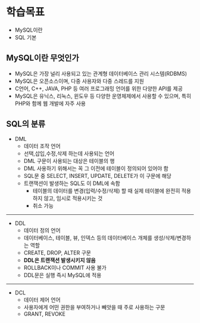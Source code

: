 # 학습목표
- MySQL이란
- SQL 기본

## MySQL이란 무엇인가
- MySQL은 가장 널리 사용되고 있는 관계형 데이터베이스 관리 시스템(RDBMS)
- MySQL은 오픈소스이며, 다중 사용자와 다중 스레드를 지원
- C언어, C++, JAVA, PHP 등 여러 프로그래밍 언어를 위한 다양한 API를 제공
- MySQL은 유닉스, 리눅스, 윈도우 등 다양한 운영체제에서 사용할 수 있으며, 특히 PHP와 함께 웹 개발에 자주 사용

## SQL의 분류
- DML
  - 데이터 조작 언어
  - 선택,삽입,수정,삭제 하는데 사용되는 언어
  - DML 구문이 사용되는 대상은 테이블의 행
  - DML 사용하기 위해서는 꼭 그 이전에 테이블이 정의되어 있어야 함
  - SQL문 중 SELECT, INSERT, UPDATE, DELETE가 이 구문에 해당
  - 트랜잭션이 발생하는 SQL도 이 DML에 속함
    - 테이블의 데이터를 변경(입력/수정/삭제) 할 때 실제 테이블에 완전히 적용하지 않고, 임시로 적용시키는 것
    - 취소 가능
- - -
- DDL
  - 데이터 정의 언어
  - 데이터베이스, 테이블, 뷰, 인덱스 등의 데이터베이스 개체를 생성/삭제/변경하는 역할
  - CREATE, DROP, ALTER 구문
  - **DDL은 트랜잭션 발생시키지 않음**
  - ROLLBACK이나 COMMIT 사용 불가
  - DDL문은 실행 즉시 MySQL에 적용
- - -
- DCL
  - 데이터 제어 언어
  - 사용자에게 어떤 권한을 부여하거나 빼앗을 때 주로 사용하는 구문
  - GRANT, REVOKE
